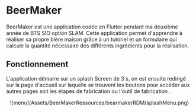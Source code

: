 # BeerMaker

BeerMaker est une application codée en Flutter pendant ma deuxième année de BTS SIO option SLAM. 
Cette application permet d'apprendre à réaliser sa propre bière maison grâce à un tutoriel et un 
formulaire qui calcule la quantité nécessaire des différents ingrédients pour la réalisation.

## Fonctionnement

L'application démarre sur un splash Screen de 3 s, on est ensuite redirigé sur la page d'accueil sur laquelle se trouvent les boutons pour accéder 
aux autres pages soit les étapes de fabrication ou l'outil de fabrication .

<p align="center">
  ![menu](Assets/BeerMakerRessources/bearmakerRDM/splashMenu.png)
</p


